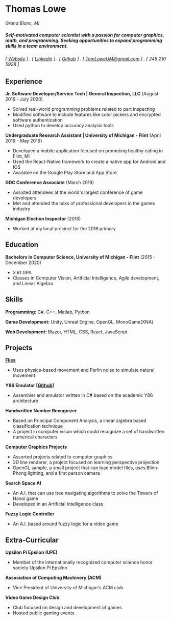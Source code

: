 Thomas Lowe
======
*Grand Blanc, MI*

##### Self-motivated computer scientist with a passion for computer graphics, math, and programming. Seeking opportunities to expand programming skills in a team environment.
###### [ [Website](https://tomlowe.dev) ] . [ [Linkedin](https://www.linkedin.com/in/thomas-l-812704174/) ] . [ [Github](https://github.com/Vulpen) ] . [ [TomLoweUM@gmail.com](mailto:tomloweum@gmail.com) ] . [ 248 210 5928 ]

Experience
---------
**Jr. Software Developer/Service Tech | General Inspection, LLC** (August 2019 - July 2020)

- Solved real-world programming problems related to part inspecting
- Modified software to include features like color pickers and encrypted software authentication
- Used python to develop accuracy analysis tools

**Undergraduate Research Assistant | University of Michigan - Flint** (April 2019 - May 2019)

- Developed a mobile application focused on promoting healthy eating in Flint, MI
- Used the React-Native framework to create a native app for Android and IOS
- Available on the Google Play Store and App Store

**GDC Conference Associate** (March 2019)

- Assisted attendees at the world's largest conference of game developers
- Met and attended the talks of professional developers in the games industry

**Michigan Election Inspector** (2018)

- Worked at my local precinct for the 2018 primary

Education
---------
**Bachelors in Computer Science, University of Michigan - Flint** (2015 - December 2020)

- 3.61 GPA
- Classes in Computer Vision, Artificial Intelligence, Agile development, and Linear Algebra


Skills
------
<!-- <text class="bubble">data analysis</text> <text class="bubble">databases</text> <text class="bubble">machine learning</text> <text class="bubble">data visualization</text> <text class="bubble">statistics</text> <text class="bubble">technical writing</text> -->

**Programming:** C#, C++, Matlab, Python

**Game Development:** Unity, Unreal Engine, OpenGL, MonoGame(XNA)

**Web Development:** Blazor, HTML, CSS, React, JavaScript

<!-- Page Break! -->
<div style="page-break-after: always;"></div>

Projects
--------

**[Flies](https://tomlowe.dev/Flies/flies.html)**

- Uses physics-based movement and Perlin noise to simulate natural movement

**Y86 Emulator [[Github](https://github.com/Vulpen/YEMU)]**

- Assembler and emulator written in C# based on the academic Y86 architecture

**Handwritten Number Recognizer**

- Based on Principal Component Analysis, a linear algebra based classification technique
- A project in computer vision which could recognize a set of handwritten numerical characters

**Computer Graphics Projects**

- Assorted projects related to computer graphics
- 3D line renderer, a project focused on learning perspective projection
- OpenGL sample, a small project that can load model files, uses Blinn-Phong lighting, and a first person camera

**Search Space AI**

- An A.I. that can use tree navigating algorithms to solve the Towers of Hanoi game
- Developed in an Artificial Intelligence class

**Fuzzy Logic Controller**

- An A.I. based around fuzzy logic for a video game

Extra-Curricular
--------
**Upsilon Pi Epsilon (UPE)**

- Member of the internationally recognized computer science honor society Upsilon Pi Epsilon

**Association of Computing Machinery (ACM)**

- Vice President of University of Michigan's ACM club

**Video Game Design Club**

- Club focused on design and development of games
- Hosted public gaming events